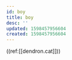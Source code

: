 ```yaml
---
id: boy
title: boy
desc: ''
updated: 1598457956604
created: 1598457956604
---
```

((ref:[[dendron.cat]]))
